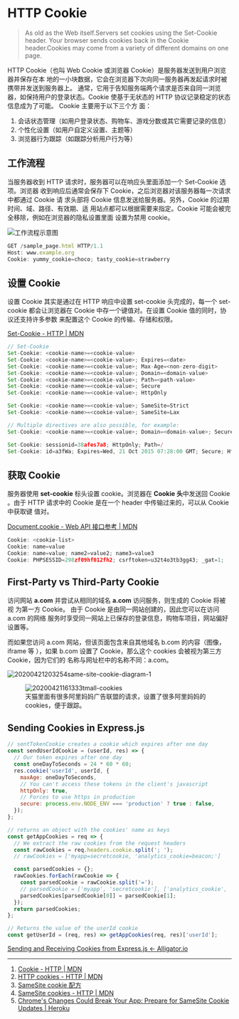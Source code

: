 # HTTP Cookie

> As old as the Web itself.Servers set cookies using the Set-Cookie header. Your
> browser sends cookies back in the Cookie header.Cookies may come from a
> variety of different domains on one page.

HTTP Cookie（也叫 Web Cookie 或浏览器 Cookie）是服务器发送到用户浏览器并保存在本
地的一小块数据，它会在浏览器下次向同一服务器再发起请求时被携带并发送到服务器上。
通常，它用于告知服务端两个请求是否来自同一浏览器，如保持用户的登录状态。Cookie
使基于无状态的 HTTP 协议记录稳定的状态信息成为了可能。 Cookie 主要用于以下三个方
面：

1. 会话状态管理（如用户登录状态、购物车、游戏分数或其它需要记录的信息）
2. 个性化设置（如用户自定义设置、主题等）
3. 浏览器行为跟踪（如跟踪分析用户行为等）

## 工作流程

当服务器收到 HTTP 请求时，服务器可以在响应头里面添加一个 Set-Cookie 选项。浏览器
收到响应后通常会保存下 Cookie，之后浏览器对该服务器每一次请求中都通过 Cookie 请
求头部将 Cookie 信息发送给服务器。另外，Cookie 的过期时间、域、路径、有效期、适
用站点都可以根据需要来指定。Cookie 可能会被完全移除，例如在浏览器的隐私设置里面
设置为禁用 cookie。

![工作流程示意图](https://loremxuetengfei.oss-cn-beijing.aliyuncs.com/20200512114240%20cook-work.jpg)

```javascript
GET /sample_page.html HTTP/1.1
Host: www.example.org
Cookie: yummy_cookie=choco; tasty_cookie=strawberry
```

## 设置 Cookie

设置 Cookie 其实是通过在 HTTP 响应中设置 set-cookie 头完成的，每一个 set-cookie
都会让浏览器在 Cookie 中存一个键值对。在设置 Cookie 值的同时，协议还支持许多参数
来配置这个 Cookie 的传输、存储和权限。

[Set-Cookie - HTTP | MDN](https://developer.mozilla.org/zh-CN/docs/Web/HTTP/Headers/Set-Cookie)

```javascript
// Set-Cookie
Set-Cookie: <cookie-name>=<cookie-value>
Set-Cookie: <cookie-name>=<cookie-value>; Expires=<date>
Set-Cookie: <cookie-name>=<cookie-value>; Max-Age=<non-zero-digit>
Set-Cookie: <cookie-name>=<cookie-value>; Domain=<domain-value>
Set-Cookie: <cookie-name>=<cookie-value>; Path=<path-value>
Set-Cookie: <cookie-name>=<cookie-value>; Secure
Set-Cookie: <cookie-name>=<cookie-value>; HttpOnly

Set-Cookie: <cookie-name>=<cookie-value>; SameSite=Strict
Set-Cookie: <cookie-name>=<cookie-value>; SameSite=Lax

// Multiple directives are also possible, for example:
Set-Cookie: <cookie-name>=<cookie-value>; Domain=<domain-value>; Secure; HttpOnly

Set-Cookie: sessionid=38afes7a8; HttpOnly; Path=/
Set-Cookie: id=a3fWa; Expires=Wed, 21 Oct 2015 07:28:00 GMT; Secure; HttpOnly

```

## 获取 Cookie

服务器使用 **set-cookie** 标头设置 cookie。浏览器在 **Cookie 头**中发送回 Cookie
。由于 HTTP 请求中的 Cookie 是在一个 header 中传输过来的，可以从 Cookie 中获取键
值对。

[Document.cookie - Web API 接口参考 | MDN](https://developer.mozilla.org/zh-CN/docs/Web/API/Document/cookie)

```js
Cookie: <cookie-list>
Cookie: name=value
Cookie: name=value; name2=value2; name3=value3
Cookie: PHPSESSID=298zf09hf012fh2; csrftoken=u32t4o3tb3gg43; _gat=1;
```

## First-Party vs Third-Party Cookie

访问网站 **a.com** 并尝试从相同的域名 **a.com** 访问服务，则生成的 Cookie 将被视
为第一方 Cookie。 由于 Cookie 是由同一网站创建的，因此您可以在访问 a.com 的网络
服务时享受同一网站上已保存的登录信息，购物车项目，网站偏好设置等。

而如果您访问 a.com 网站，但该页面包含来自其他域名 b.com 的内容（图像，iframe 等
），如果 b.com 设置了 Cookie，那么这个 cookies 会被视为第三方 Cookie，因为它们的
名称与网址栏中的名称不同：a.com。

<img src='https://loremxuetengfei.oss-cn-beijing.aliyuncs.com/20200421203254%20same-site-cookie-diagram-1.png' alt='20200421203254same-site-cookie-diagram-1'/>

<figure>
 <img src='https://loremxuetengfei.oss-cn-beijing.aliyuncs.com/20200421161333%20tmall-cookies.jpg' alt='20200421161333tmall-cookies'/>
  <figcaption>天猫里面有很多阿里妈妈广告联盟的请求，设置了很多阿里妈妈的 cookies，便于跟踪。</figcaption>
</figure>

## Sending Cookies in Express.js

```javascript
// sentTokenCookie creates a cookie which expires after one day
const sendUserIdCookie = (userId, res) => {
  // Our token expires after one day
  const oneDayToSeconds = 24 * 60 * 60;
  res.cookie('userId', userId, {
    maxAge: oneDayToSeconds,
    // You can't access these tokens in the client's javascript
    httpOnly: true,
    // Forces to use https in production
    secure: process.env.NODE_ENV === 'production' ? true : false,
  });
};

// returns an object with the cookies' name as keys
const getAppCookies = req => {
  // We extract the raw cookies from the request headers
  const rawCookies = req.headers.cookie.split('; ');
  // rawCookies = ['myapp=secretcookie, 'analytics_cookie=beacon;']

  const parsedCookies = {};
  rawCookies.forEach(rawCookie => {
    const parsedCookie = rawCookie.split('=');
    // parsedCookie = ['myapp', 'secretcookie'], ['analytics_cookie', 'beacon']
    parsedCookies[parsedCookie[0]] = parsedCookie[1];
  });
  return parsedCookies;
};

// Returns the value of the userId cookie
const getUserId = (req, res) => getAppCookies(req, res)['userId'];
```

[Sending and Receiving Cookies from Express.js ← Alligator.io](https://alligator.io/nodejs/express-cookies/)

---

1. [Cookie - HTTP | MDN](https://developer.mozilla.org/zh-CN/docs/Web/HTTP/Headers/Cookie)
2. [HTTP cookies - HTTP | MDN](https://developer.mozilla.org/zh-CN/docs/Web/HTTP/Cookies)
3. [SameSite cookie 配方](https://web.dev/samesite-cookie-recipes/)
4. [SameSite cookies - HTTP | MDN](https://developer.mozilla.org/zh-CN/docs/Web/HTTP/Headers/Set-Cookie/SameSite)
5. [Chrome's Changes Could Break Your App: Prepare for SameSite Cookie Updates | Heroku](https://blog.heroku.com/chrome-changes-samesite-cookie)
